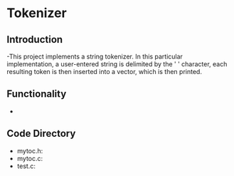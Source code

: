 # Tokenizer

## Introduction
  -This project implements a string tokenizer. In this particular implementation, a user-entered string is delimited by the ' ' character, 
   each resulting token is then inserted into a vector, which is then printed.
   
## Functionality
  -
## Code Directory
  - mytoc.h:
  - mytoc.c:
  - test.c:

